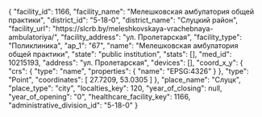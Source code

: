 {
    "facility_id": 1166,
    "facility_name": "Мелешковская амбулатория общей практики",
    "district_id": "5-18-0",
    "district_name": "Слуцкий район",
    "facility_url": "https:\/\/slcrb.by\/meleshkovskaya-vrachebnaya-ambulatoriya\/",
    "facility_address": "ул. Пролетарская",
    "facility_type": "Поликлиника",
    "ap_1": "67",
    "name": "Мелешковская амбулатория общей практики",
    "state": "public institution",
    "stats": [],
    "med_id": 10215193,
    "address": "ул. Пролетарская",
    "devices": [],
    "coord_x_y": {
        "crs": {
            "type": "name",
            "properties": {
                "name": "EPSG:4326"
            }
        },
        "type": "Point",
        "coordinates": [
            27.7209,
            53.0305
        ]
    },
    "place_name": "Слуцк",
    "place_type": "city",
    "localties_key": 120,
    "year_of_closing": null,
    "year_of_opening": "0",
    "healthcare_facility_key": 1166,
    "administrative_division_id": "5-18-0"
}